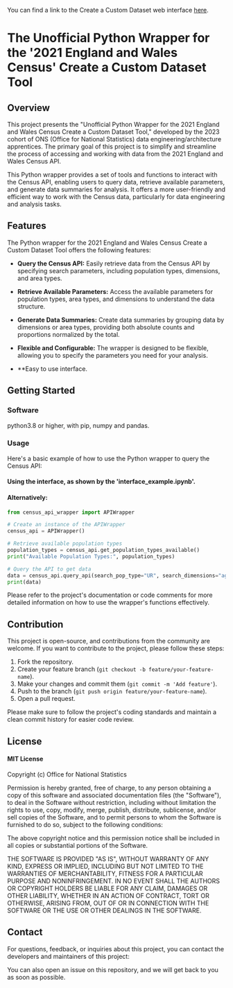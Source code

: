 You can find a link to the Create a Custom Dataset web interface [here]( https://www.ons.gov.uk/datasets/create).


# The Unofficial Python Wrapper for the '2021 England and Wales Census' Create a Custom Dataset Tool


## Overview

This project presents the "Unofficial Python Wrapper for the 2021 England and Wales Census Create a Custom Dataset Tool," developed by the 2023 cohort of ONS (Office for National Statistics) data engineering/architecture apprentices. The primary goal of this project is to simplify and streamline the process of accessing and working with data from the 2021 England and Wales Census API.

This Python wrapper provides a set of tools and functions to interact with the Census API, enabling users to query data, retrieve available parameters, and generate data summaries for analysis. It offers a more user-friendly and efficient way to work with the Census data, particularly for data engineering and analysis tasks.

## Features

The Python wrapper for the 2021 England and Wales Census Create a Custom Dataset Tool offers the following features:

- **Query the Census API:** Easily retrieve data from the Census API by specifying search parameters, including population types, dimensions, and area types.

- **Retrieve Available Parameters:** Access the available parameters for population types, area types, and dimensions to understand the data structure.

- **Generate Data Summaries:** Create data summaries by grouping data by dimensions or area types, providing both absolute counts and proportions normalized by the total.

- **Flexible and Configurable:** The wrapper is designed to be flexible, allowing you to specify the parameters you need for your analysis.

- **Easy to use interface.

## Getting Started

### Software

python3.8 or higher, with pip, numpy and pandas.

### Usage

Here's a basic example of how to use the Python wrapper to query the Census API:

#### Using the interface, as shown by the 'interface_example.ipynb'.

#### Alternatively:
```python
from census_api_wrapper import APIWrapper

# Create an instance of the APIWrapper
census_api = APIWrapper()

# Retrieve available population types
population_types = census_api.get_population_types_available()
print("Available Population Types:", population_types)

# Query the API to get data
data = census_api.query_api(search_pop_type="UR", search_dimensions="age,sex", search_area_type="OA")
print(data)
```

Please refer to the project's documentation or code comments for more detailed information on how to use the wrapper's functions effectively.

## Contribution

This project is open-source, and contributions from the community are welcome. If you want to contribute to the project, please follow these steps:

1. Fork the repository.
2. Create your feature branch (`git checkout -b feature/your-feature-name`).
3. Make your changes and commit them (`git commit -m 'Add feature'`).
4. Push to the branch (`git push origin feature/your-feature-name`).
5. Open a pull request.

Please make sure to follow the project's coding standards and maintain a clean commit history for easier code review.

## License

#### MIT License

Copyright (c) Office for National Statistics

Permission is hereby granted, free of charge, to any person obtaining a copy of
this software and associated documentation files (the "Software"), to deal in
the Software without restriction, including without limitation the rights to
use, copy, modify, merge, publish, distribute, sublicense, and/or sell copies
of the Software, and to permit persons to whom the Software is furnished to do
so, subject to the following conditions:

The above copyright notice and this permission notice shall be included in all
copies or substantial portions of the Software.

THE SOFTWARE IS PROVIDED "AS IS", WITHOUT WARRANTY OF ANY KIND, EXPRESS OR
IMPLIED, INCLUDING BUT NOT LIMITED TO THE WARRANTIES OF MERCHANTABILITY,
FITNESS FOR A PARTICULAR PURPOSE AND NONINFRINGEMENT. IN NO EVENT SHALL THE
AUTHORS OR COPYRIGHT HOLDERS BE LIABLE FOR ANY CLAIM, DAMAGES OR OTHER
LIABILITY, WHETHER IN AN ACTION OF CONTRACT, TORT OR OTHERWISE, ARISING FROM,
OUT OF OR IN CONNECTION WITH THE SOFTWARE OR THE USE OR OTHER DEALINGS IN THE
SOFTWARE.

## Contact

For questions, feedback, or inquiries about this project, you can contact the developers and maintainers of this project:

You can also open an issue on this repository, and we will get back to you as soon as possible.

